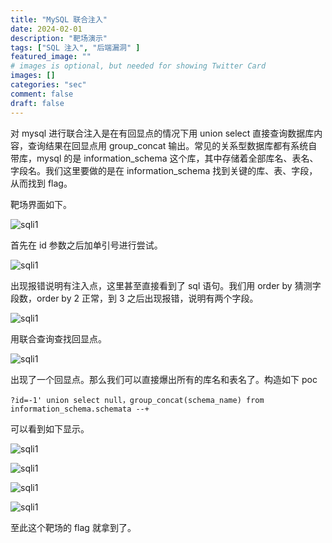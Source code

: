 ```yaml
---
title: "MySQL 联合注入"
date: 2024-02-01
description: "靶场演示"
tags: ["SQL 注入", "后端漏洞" ]
featured_image: ""
# images is optional, but needed for showing Twitter Card
images: []
categories: "sec"
comment: false
draft: false
---
```


对 mysql 进行联合注入是在有回显点的情况下用 union select 直接查询数据库内容，查询结果在回显点用 group_concat 输出。常见的关系型数据库都有系统自带库，mysql 的是 information_schema 这个库，其中存储着全部库名、表名、字段名。我们这里要做的是在 information_schema 找到关键的库、表、字段，从而找到 flag。

靶场界面如下。

![sqli1](/images/sqli1/sqli1-0.png)

首先在 id 参数之后加单引号进行尝试。

![sqli1](/images/sqli1/sqli1-1.png)

出现报错说明有注入点，这里甚至直接看到了 sql 语句。我们用 order by 猜测字段数，order by 2 正常，到 3 之后出现报错，说明有两个字段。

![sqli1](/images/sqli1/sqli1-2.png)

用联合查询查找回显点。

![sqli1](/images/sqli1/sqli1-3.png)

出现了一个回显点。那么我们可以直接爆出所有的库名和表名了。构造如下 poc

    ?id=-1' union select null，group_concat(schema_name) from information_schema.schemata --+

可以看到如下显示。

![sqli1](/images/sqli1/sqli1-4.png)

![sqli1](/images/sqli1/sqli1-5.png)

![sqli1](/images/sqli1/sqli1-6.png)

![sqli1](/images/sqli1/sqli1-7.png)

至此这个靶场的 flag 就拿到了。

